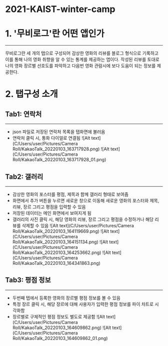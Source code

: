 # 2021-KAIST-winter-camp

# 1. '무비로그'란 어떤 앱인가
--------------------------
 무비로그란 세 개의 탭으로 구성되어 감상한 영화의 리뷰를 블로그 형식으로 기록하고 이를 통해 나의 영화 취향을 알 수 있는 통계를 제공하는 앱이다. 작성된 리뷰를 토대로 나의 영화 장르별 선호도를 파악하고 다음번 영화 관람시에 보다 도움이 되는 정보를 제공한다.
 
 # 2. 탭구성 소개
 ## Tab1: 연락처
---------------------------
 - json 파일로 저장된 연락처 목록을 탭화면에 불러옴 
 - 연락처 클릭 시, 통화 다이얼로 연결됨
 ![Alt text](C/Users/user/Pictures/Camera Roll/KakaoTalk_20220103_163717928.png)
 ![Alt text](C/Users/user/Pictures/Camera Roll/KakaoTalk_20220103_163717928_01.png)
 
 ## Tab2: 갤러리
 ---------------------------
 - 감상한 영화의 포스터를 평점, 제목과 함께 갤러리 형태로 보여줌 
 - 화면에서 추가 버튼을 누르면 새로운 창으로 이동해 새로운 영화의 포스터와 제목, 리뷰, 장르 그리고 평점을 입력할 수 있음 
 - 저장된 데이터는 메인 화면에서 보여지게 됨
 - 갤러리의 사진 클릭 시, 해당 영화의 리뷰, 장르 그리고 평점을 수정하거나 해당 리뷰를 삭제할 수 있음
 ![Alt text](C/Users/user/Pictures/Camera Roll/KakaoTalk_20220103_164119669.png)
 ![Alt text](C/Users/user/Pictures/Camera Roll/KakaoTalk_20220103_164151134.png)
 ![Alt text](C/Users/user/Pictures/Camera Roll/KakaoTalk_20220103_164253662.png)
 ![Alt text](C/Users/user/Pictures/Camera Roll/KakaoTalk_20220103_164341863.png)

## Tab3: 평점 정보
----------------------------
- 두번째 탭에서 등록한 영화의 장르별 평점 정보를 볼 수 있음
- 특정 장르 클릭 시, 해당 장르에 대해 사용자가 입력한 평점 정보를 파이 차트로 시각화함
- 장르별로 구체적인 평점 정보도 별도로 제공함
![Alt text](C/Users/user/Pictures/Camera Roll/KakaoTalk_20220103_164609862.png)
![Alt text](C/Users/user/Pictures/Camera Roll/KakaoTalk_20220103_164609862_01.png)
